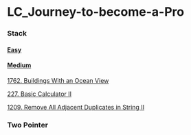 # LC_Journey-to-become-a-Pro

### **Stack**
#### [Easy](https://leetcode.com/problemset/all/?topicSlugs=stack&page=1&difficulty=EASY&sorting=W3sic29ydE9yZGVyIjoiREVTQ0VORElORyIsIm9yZGVyQnkiOiJGUkVRVUVOQ1kifV0%3D)

#### [Medium](https://leetcode.com/problemset/all/?topicSlugs=stack&page=1&difficulty=MEDIUM&sorting=W3sic29ydE9yZGVyIjoiREVTQ0VORElORyIsIm9yZGVyQnkiOiJGUkVRVUVOQ1kifV0%3D)

[1762. Buildings With an Ocean View](https://leetcode.com/problems/buildings-with-an-ocean-view/)

[227. Basic Calculator II](https://leetcode.com/problems/basic-calculator-ii/)

[1209. Remove All Adjacent Duplicates in String II](https://leetcode.com/problems/remove-all-adjacent-duplicates-in-string-ii/)


### **Two Pointer** 

